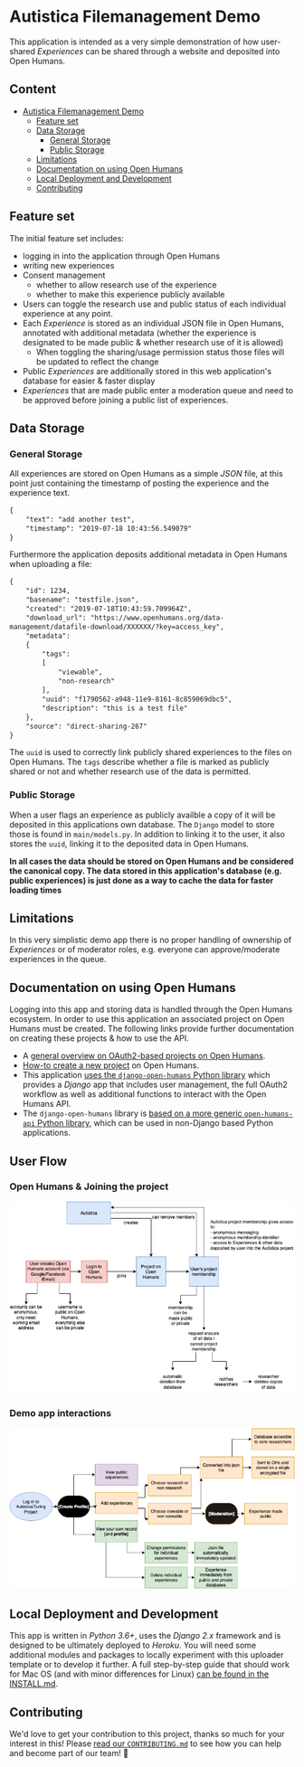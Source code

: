 # Autistica Filemanagement Demo

This application is intended as a very simple demonstration of how user-shared *Experiences* can be shared through a website and deposited into Open Humans.

## Content
- [Autistica Filemanagement Demo](#autistica-filemanagement-demo)
  * [Feature set](#feature-set)
  * [Data Storage](#data-storage)
    + [General Storage](#general-storage)
    + [Public Storage](#public-storage)
  * [Limitations](#limitations)
  * [Documentation on using Open Humans](#documentation-on-using-open-humans)
  * [Local Deployment and Development](#local-deployment-and-development)
  * [Contributing](#contributing)

## Feature set

The initial feature set includes:
- logging in into the application through Open Humans
- writing new experiences
- Consent management
  - whether to allow research use of the experience
  - whether to make this experience publicly available
- Users can toggle the research use and public status of each individual experience at any point.
- Each *Experience* is stored as an individual JSON file in Open Humans, annotated with additional metadata (whether the experience is designated to be made public & whether research use of it is allowed)
  - When toggling the sharing/usage permission status those files will be updated to reflect the change
- Public *Experiences* are additionally stored in this web application's database for easier & faster display
- *Experiences* that are made public enter a moderation queue and need to be approved before joining a public list of experiences.

## Data Storage


### General Storage

All experiences are stored on Open Humans as a simple *JSON* file, at this point just containing the timestamp of posting the experience and the experience text.

```
{
    "text": "add another test",
    "timestamp": "2019-07-18 10:43:56.549079"
}
```

Furthermore the application deposits additional metadata in Open Humans when uploading a file:

```
{
    "id": 1234,
    "basename": "testfile.json",
    "created": "2019-07-18T10:43:59.709964Z",
    "download_url": "https://www.openhumans.org/data-management/datafile-download/XXXXXX/?key=access_key",
    "metadata":
    {
        "tags":
        [
            "viewable",
            "non-research"
        ],
        "uuid": "f1790562-a948-11e9-8161-8c859069dbc5",
        "description": "this is a test file"
    },
    "source": "direct-sharing-267"
}
```

The `uuid` is used to correctly link publicly shared experiences to the files on Open Humans. The `tags` describe whether a file is marked as publicly shared or not and whether research use of the data is permitted.


### Public Storage
When a user flags an experience as publicly availble a copy of it will be deposited in this applications own database. The `Django` model to store those is found in `main/models.py`. In addition to linking it to the user, it also stores the `uuid`, linking it to the deposited data in Open Humans.

**In all cases the data should be stored on Open Humans and be considered the canonical copy. The data stored in this application's database (e.g. public experiences) is just done as a way to cache the data for faster loading times**

## Limitations

In this very simplistic demo app there is no proper handling of ownership of *Experiences* or of moderator roles, e.g. everyone can approve/moderate experiences in the queue.

## Documentation on using Open Humans
Logging into this app and storing data is handled through the Open Humans ecosystem. In order to use this application an associated project on Open Humans must be created. The following links provide further documentation on creating these projects & how to use the API.

- A [general overview on OAuth2-based projects on Open Humans](https://www.openhumans.org/direct-sharing/oauth2-features/).
- [How-to create a new project](https://www.openhumans.org/direct-sharing/oauth2-setup/) on Open Humans.
- This application [uses the `django-open-humans` Python library](https://django-open-humans.readthedocs.io/en/latest/) which provides a *Django* app that includes user management, the full OAuth2 workflow as well as additional functions to interact with the Open Humans API.
- The `django-open-humans` library is [based on a more generic `open-humans-api` Python library](https://open-humans-api.readthedocs.io/en/latest/index.html), which can be used in non-Django based Python applications.

## User Flow

### Open Humans & Joining the project

![](img/open-humans-interactions.png)

### Demo app interactions

![](img/interactions.png)

## Local Deployment and Development
This app is written in *Python 3.6+*, uses the *Django 2.x* framework and is designed to be ultimately deployed to *Heroku*. You will need some additional modules and packages to locally experiment with this uploader template or to develop it further. A full step-by-step guide that should work for Mac OS (and with minor differences for Linux) [can be found in the INSTALL.md](https://github.com/gedankenstuecke/autistica-filemanagement-demo/blob/master/INSTALL.md).


## Contributing
We'd love to get your contribution to this project, thanks so much for your interest in this! Please [read our `CONTRIBUTING.md`](https://github.com/gedankenstuecke/autistica-filemanagement-demo/blob/master/CONTRIBUTING.md) to see how you can help and become part of our team! 🎉
